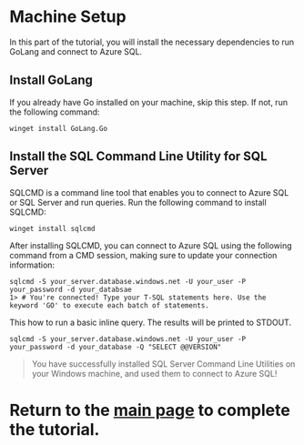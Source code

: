 # Machine Setup 

In this part of the tutorial, you will install the necessary dependencies to run GoLang and connect to Azure SQL.

## Install GoLang

If you already have Go installed on your machine, skip this step. If not, run the following command:

```terminal
winget install GoLang.Go 
```

## Install the SQL Command Line Utility for SQL Server

SQLCMD is a command line tool that enables you to connect to Azure SQL or SQL Server and run queries. Run the following command to install SQLCMD:

```terminal
winget install sqlcmd 
```

After installing SQLCMD, you can connect to Azure SQL using the following command from a CMD session, making sure to update your connection information:

```terminal
sqlcmd -S your_server.database.windows.net -U your_user -P your_password -d your_databsae
1> # You're connected! Type your T-SQL statements here. Use the keyword 'GO' to execute each batch of statements.
```

This how to run a basic inline query. The results will be printed to STDOUT.

```terminal
sqlcmd -S your_server.database.windows.net -U your_user -P your_password -d your_database -Q "SELECT @@VERSION"
``` 

> You have successfully installed SQL Server Command Line Utilities on your Windows machine, and used them to connect to Azure SQL! 

# Return to the [**main page**](https://github.com/Azure-Samples/AzureSqlGettingStartedSamples/blob/master/go/Readme.md) to complete the tutorial.
